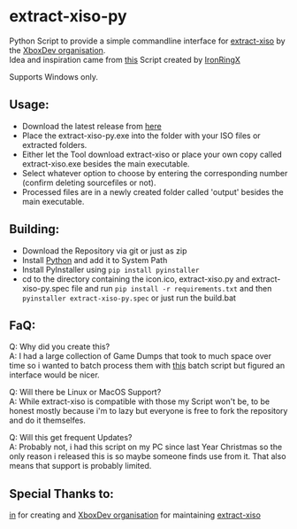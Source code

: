 # extract-xiso-py
Python Script to provide a simple commandline interface for [extract-xiso](https://github.com/XboxDev/extract-xiso) by the [XboxDev organisation](https://github.com/XboxDev).<br>
Idea and inspiration came from [this](https://github.com/IronRingX/batch-xiso-extract) Script created by [IronRingX](https://github.com/IronRingX)

Supports Windows only.

## Usage:

- Download the latest release from [here](https://github.com/TheCraZyDuDee/extract-xiso-py/releases/latest/download/extract-xiso-py.exe)
- Place the extract-xiso-py.exe into the folder with your ISO files or extracted folders.
- Either let the Tool download extract-xiso or place your own copy called extract-xiso.exe besides the main executable.
- Select whatever option to choose by entering the corresponding number (confirm deleting sourcefiles or not).
- Processed files are in a newly created folder called 'output' besides the main executable.

## Building:

- Download the Repository via git or just as zip
- Install [Python](https://www.python.org/downloads/) and add it to System Path
- Install PyInstaller using `pip install pyinstaller`
- cd to the directory containing the icon.ico, extract-xiso.py and extract-xiso-py.spec file and run `pip install -r requirements.txt` and then `pyinstaller extract-xiso-py.spec` or just run the build.bat

## FaQ:

Q: Why did you create this?<br>
A: I had a large collection of Game Dumps that took to much space over time so i wanted to batch process them with [this](https://github.com/IronRingX/batch-xiso-extract) batch script but figured an interface would be nicer.

Q: Will there be Linux or MacOS Support?<br>
A: While extract-xiso is compatible with those my Script won't be, to be honest mostly because i'm to lazy but everyone is free to fork the repository and do it themselfes.

Q: Will this get frequent Updates?<br>
A: Probably not, i had this script on my PC since last Year Christmas so the only reason i released this is so maybe someone finds use from it. That also means that support is probably limited.

## Special Thanks to:

[in](mailto:in@fishtank.com) for creating and [XboxDev organisation](https://github.com/XboxDev) for maintaining [extract-xiso](https://github.com/XboxDev/extract-xiso)
